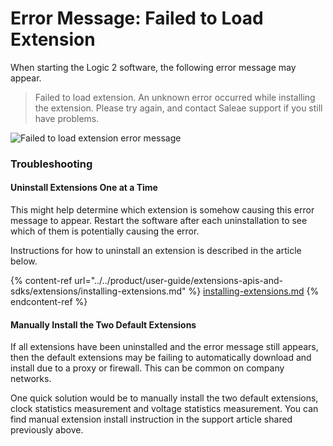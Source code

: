 # Error Message: Failed to Load Extension

When starting the Logic 2 software, the following error message may appear.

> Failed to load extension. An unknown error occurred while installing the extension. Please try again, and contact Saleae support if you still have problems.

![Failed to load extension error message](<../../.gitbook/assets/Screen Shot 2021-07-15 at 6.52.18 PM.png>)

### Troubleshooting

#### Uninstall Extensions One at a Time

This might help determine which extension is somehow causing this error message to appear. Restart the software after each uninstallation to see which of them is potentially causing the error.

Instructions for how to uninstall an extension is described in the article below.

{% content-ref url="../../product/user-guide/extensions-apis-and-sdks/extensions/installing-extensions.md" %}
[installing-extensions.md](../../product/user-guide/extensions-apis-and-sdks/extensions/installing-extensions.md)
{% endcontent-ref %}

#### Manually Install the Two Default Extensions

If all extensions have been uninstalled and the error message still appears, then the default extensions may be failing to automatically download and install due to a proxy or firewall. This can be common on company networks.

One quick solution would be to manually install the two default extensions, clock statistics measurement and voltage statistics measurement. You can find manual extension install instruction in the support article shared previously above.
